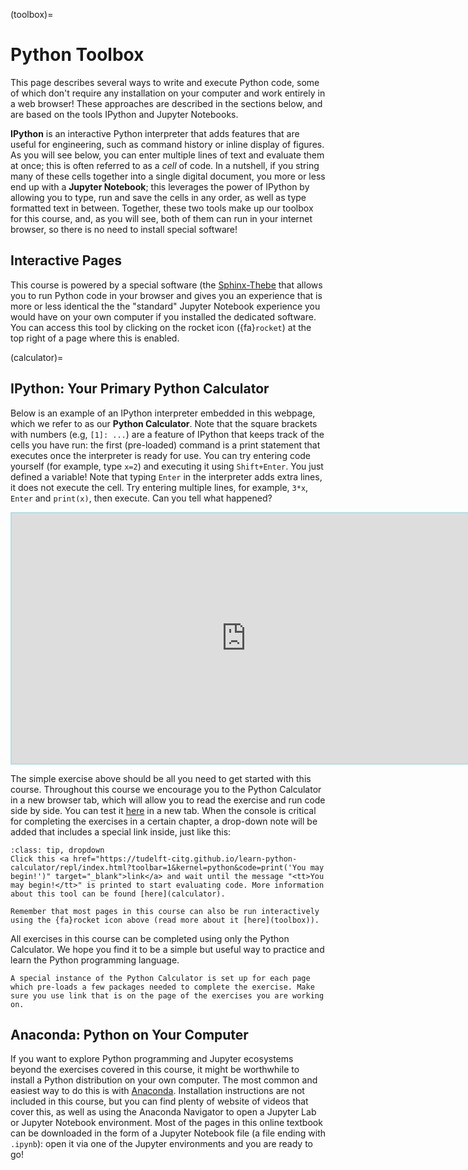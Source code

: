 (toolbox)=
# Python Toolbox

This page describes several ways to write and execute Python code, some of which don't require any installation on your computer and work entirely in a web browser! These approaches are described in the sections below, and are based on the tools IPython and Jupyter Notebooks.

**IPython** is an interactive Python interpreter that adds features that are useful for engineering, such as command history or inline display of figures. As you will see below, you can enter multiple lines of text and evaluate them at once; this is often referred to as a *cell* of code. In a nutshell, if you string many of these cells together into a single digital document, you more or less end up with a **Jupyter Notebook**; this leverages the power of IPython by allowing you to type, run and save the cells in any order, as well as type formatted text in between. Together, these two tools make up our toolbox for this course, and, as you will see, both of them can run in your internet browser, so there is no need to install special software!

## Interactive Pages

This course is powered by a special software (the [Sphinx-Thebe](https://github.com/executablebooks/sphinx-thebe) that allows you to run Python code in your browser and gives you an experience that is more or less identical the the "standard" Jupyter Notebook experience you would have on your own computer if you installed the dedicated software. You can access this tool by clicking on the rocket icon ({fa}`rocket`) at the top right of a page where this is enabled. 

(calculator)=
## IPython: Your Primary Python Calculator

Below is an example of an IPython interpreter embedded in this webpage, which we refer to as our **Python Calculator**. Note that the square brackets with numbers (e.g, `[1]: ...`) are a feature of IPython that keeps track of the cells you have run: the first (pre-loaded) command is a print statement that executes once the interpreter is ready for use. You can try entering code yourself (for example, type `x=2`) and executing it using `Shift+Enter`. You just defined a variable! Note that typing `Enter` in the interpreter adds extra lines, it does not execute the cell. Try entering multiple lines, for example, `3*x`, `Enter` and `print(x)`, then execute. Can you tell what happened?

<iframe
    src="https://tudelft-citg.github.io/learn-python-calculator/repl/index.html?toolbar=1&kernel=python&code=print(%27You%20may%20begin!%27)"
    width="750"
    height="400"
    style="border:2px solid powderblue"
></iframe>

The simple exercise above should be all you need to get started with this course. Throughout this course we encourage you to the Python Calculator in a new browser tab, which will allow you to read the exercise and run code side by side. You can test it <a href="https://tudelft-citg.github.io/learn-python-calculator/repl/index.html?toolbar=1&kernel=python&code=print(%27You%20may%20begin!%27)" target="_blank">here</a> in a new tab. When the console is critical for completing the exercises in a certain chapter, a drop-down note will be added that includes a special link inside, just like this:

`````{admonition} Open the Python Calculator for this page
:class: tip, dropdown
Click this <a href="https://tudelft-citg.github.io/learn-python-calculator/repl/index.html?toolbar=1&kernel=python&code=print('You may begin!')" target="_blank">link</a> and wait until the message "<tt>You may begin!</tt>" is printed to start evaluating code. More information about this tool can be found [here](calculator). 

Remember that most pages in this course can also be run interactively using the {fa}rocket icon above (read more about it [here](toolbox)).
`````

All exercises in this course can be completed using only the Python Calculator. We hope you find it to be a simple but useful way to practice and learn the Python programming language.

```{note}
A special instance of the Python Calculator is set up for each page which pre-loads a few packages needed to complete the exercise. Make sure you use link that is on the page of the exercises you are working on. 
```

## Anaconda: Python on Your Computer

If you want to explore Python programming and Jupyter ecosystems beyond the exercises covered in this course, it might be worthwhile to install a Python distribution on your own computer. The most common and easiest way to do this is with [Anaconda](https://www.anaconda.com/download). Installation instructions are not included in this course, but you can find plenty of website of videos that cover this, as well as using the Anaconda Navigator to open a Jupyter Lab or Jupyter Notebook environment. Most of the pages in this online textbook can be downloaded in the form of a Jupyter Notebook file (a file ending with `.ipynb`): open it via one of the Jupyter environments and you are ready to go!